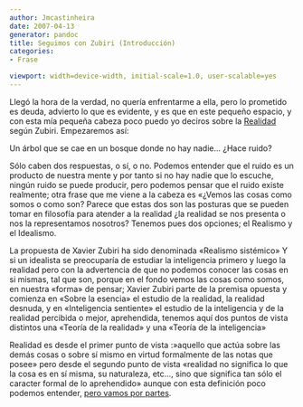 ```yaml
---
author: Jmcastinheira
date: 2007-04-13
generator: pandoc
title: Seguimos con Zubiri (Introducción)
categories:
- Frase

viewport: width=device-width, initial-scale=1.0, user-scalable=yes
---
```


Llegó la hora de la verdad, no quería enfrentarme a ella, pero lo
prometido es deuda, advierto lo que es evidente, y es que en este
pequeño espacio, y con esta mía pequeña cabeza poco puedo yo deciros
sobre la
[Realidad](http://lorealenelespejo.blogspot.com/2007/05/realidad.html)
según Zubiri. Empezaremos así:

Un árbol que se cae en un bosque donde no hay nadie... ¿Hace ruido?

Sólo caben dos respuestas, o sí, o no. Podemos entender que el ruido es
un producto de nuestra mente y por tanto si no hay nadie que lo escuche,
ningún ruido se puede producir, pero podemos pensar que el ruido existe
realmente; otra frase que me viene a la cabeza es «¿Vemos las cosas como
somos o como son? Parece que estas dos son las posturas que se pueden
tomar en filosofía para atender a la realidad ¿la realidad se nos
presenta o nos la representamos nosotros? Tenemos pues dos opciones; el
Realismo y el Idealismo.

La propuesta de Xavier Zubiri ha sido denominada «Realismo sistémico» Y
si un idealista se preocuparía de estudiar la inteligencia primero y
luego la realidad pero con la advertencia de que no podemos conocer las
cosas en si mismas, tal que son, porque en el fondo vemos las cosas como
somos, en nuestra «forma» de pensar; Xavier Zubiri parte de la premisa
opuesta y comienza en «Sobre la esencia» el estudio de la realidad, la
realidad desnuda, y en «Inteligencia sentiente» el estudio de la
inteligencia y de la realidad percibida o mejor, aprehendida, tenemos
aquí dos puntos de vista distintos una «Teoría de la realidad» y una
«Teoría de la inteligencia»

Realidad es desde el primer punto de vista :»aquello que actúa sobre las
demás cosas o sobre sí mismo en virtud formalmente de las notas que
posee» pero desde el segundo punto de vista «realidad no significa lo
que la cosa es en sí misma, su naturaleza, etc..., sino que significa
tan sólo el caracter formal de lo aprehendido» aunque con esta
definición poco podemos entender, [pero vamos por
partes](http://lorealenelespejo.blogspot.com/2007/05/realidad.html).
